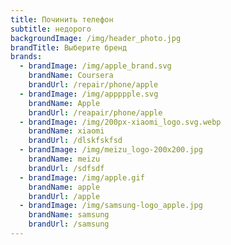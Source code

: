 ```yaml
---
title: Починить телефон
subtitle: недорого
backgroundImage: /img/header_photo.jpg
brandTitle: Выберите бренд
brands:
  - brandImage: /img/apple_brand.svg
    brandName: Coursera
    brandUrl: /repair/phone/apple
  - brandImage: /img/appppple.svg
    brandName: Apple
    brandUrl: /reapair/phone/apple
  - brandImage: /img/200px-xiaomi_logo.svg.webp
    brandName: xiaomi
    brandUrl: /dlskfskfsd
  - brandImage: /img/meizu_logo-200x200.jpg
    brandName: meizu
    brandUrl: /sdfsdf
  - brandImage: /img/apple.gif
    brandName: apple
    brandUrl: /apple
  - brandImage: /img/samsung-logo_apple.jpg
    brandName: samsung
    brandUrl: /samsung
---
```


